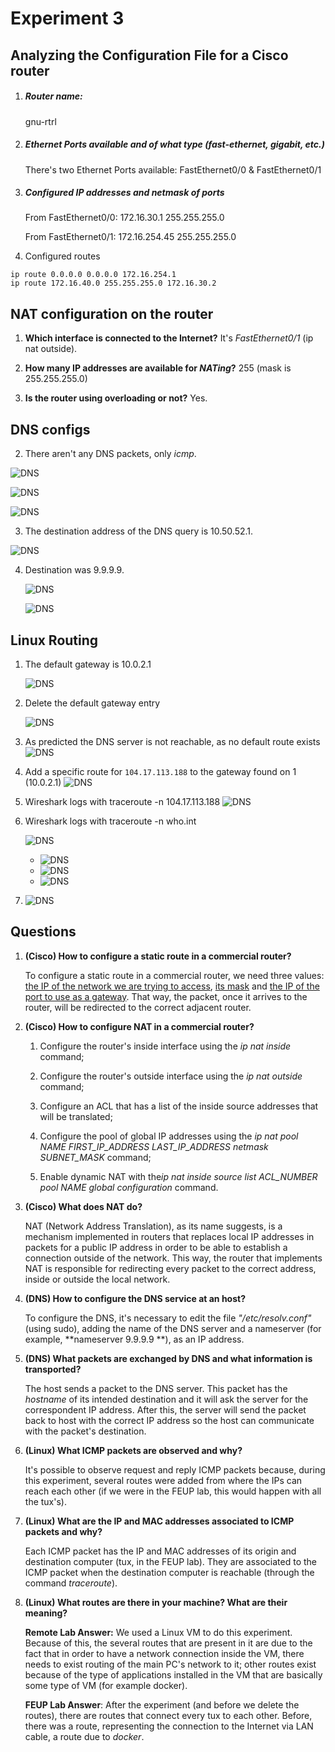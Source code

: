 # Experiment 3

## Analyzing the Configuration File for a Cisco router

1. ##### Router name:

   gnu-rtrl

2. ##### Ethernet Ports available and of what type (fast-ethernet, gigabit, etc.)

   There's two Ethernet Ports available: FastEthernet0/0 & FastEthernet0/1

3. ##### Configured IP addresses and netmask of ports

     From FastEthernet0/0: 172.16.30.1 255.255.255.0

     From FastEthernet0/1: 172.16.254.45 255.255.255.0

3. Configured routes

```
ip route 0.0.0.0 0.0.0.0 172.16.254.1
ip route 172.16.40.0 255.255.255.0 172.16.30.2
```

##  NAT configuration on the router

1. **Which interface is connected to the Internet?**
      It's *FastEthernet0/1* (ip nat outside).

2. **How many IP addresses are available for *NATing*?**
   255 (mask is 255.255.255.0)
3. **Is the router using overloading or not?**
   Yes.

## DNS configs

2. There aren't any DNS packets, only *icmp*.

![DNS](screenshots/exp3/1.png)

![DNS](screenshots/exp3/2.png)

![DNS](screenshots/exp3/3.png)

3. The destination address of the DNS query is 10.50.52.1.

![DNS](screenshots/exp3/4.png)

4. Destination was 9.9.9.9.

   ![DNS](screenshots/exp3/5.png)

   ![DNS](screenshots/exp3/6.png)

## Linux Routing

1. The default gateway is 10.0.2.1

   ![DNS](screenshots/exp3/7.png)

2. Delete the default gateway entry

   ![DNS](screenshots/exp3/8.png)

3. As predicted the DNS server is not reachable, as no default route exists ![DNS](screenshots/exp3/9.png)

4. Add a specific route for `104.17.113.188` to the gateway found on 1 (10.0.2.1) ![DNS](screenshots/exp3/10.png)

5.  Wireshark logs with traceroute -n 104.17.113.188 ![DNS](screenshots/exp3/11.png)

6. Wireshark logs with traceroute -n who.int

   ![DNS](screenshots/exp3/12.png)

   - ![DNS](screenshots/exp3/13.png)
   - ![DNS](screenshots/exp3/14.png)
   - ![DNS](screenshots/exp3/15.png)

   

7. ![DNS](screenshots/exp3/16.png)



## Questions

1. **(Cisco) How to configure a static route in a commercial router?**

   To configure a static route in a commercial router, we need three values: <u>the IP of the network we are trying to access</u>, <u>its mask</u> and <u>the IP of the port to use as a gateway</u>. That way, the packet, once it arrives to the router, will be redirected to the correct adjacent router.

   

2. **(Cisco) How to configure NAT in a commercial router?**

   1. Configure the router's inside interface using the *ip nat inside* command;

   2. Configure the router's outside interface using the *ip nat outside* command;

   3. Configure an ACL that has a list of the inside source addresses that will be translated;

   4. Configure the pool of global IP addresses using the *ip nat pool NAME FIRST_IP_ADDRESS LAST_IP_ADDRESS netmask SUBNET_MASK* command;

   5. Enable dynamic NAT with the*ip nat inside source list ACL_NUMBER pool NAME global configuration* command.

      

3. **(Cisco) What does NAT do?**

   NAT (Network Address Translation), as its name suggests, is a mechanism implemented in routers that replaces local IP addresses in packets for a public IP address in order to be able to establish a connection outside of the network. This way, the router that implements NAT is responsible for redirecting every packet to the correct address, inside or outside the local network.

   

4. **(DNS) How to configure the DNS service at an host?**

   To configure the DNS, it's necessary to edit the file *"/etc/resolv.conf"* (using sudo), adding the name of the DNS server and a nameserver (for example, **nameserver 9.9.9.9 **), as an IP address.

   

5. **(DNS) What packets are exchanged by DNS and what information is transported?**

   The host sends a packet to the DNS server. This packet has the *hostname* of its intended destination and it will ask the server for the correspondent IP address. After this, the server will send the packet back to host with the correct IP address so the host can communicate with the packet's destination.

   

6. **(Linux) What ICMP packets are observed and why?**

   It's possible to observe request and reply ICMP packets because, during this experiment, several routes were added from where the IPs can reach each other (if we were in the FEUP lab, this would happen with all the tux's).

   

7. **(Linux) What are the IP and MAC addresses associated to ICMP packets and why?**

   Each ICMP packet has the IP and MAC addresses of its origin and destination computer (tux, in the FEUP lab). They are associated to the ICMP packet when the destination computer is reachable (through the command *traceroute*).

   

8. **(Linux) What routes are there in your machine? What are their meaning?**

   **Remote Lab Answer:** We used a Linux VM to do this experiment. Because of this, the several routes that are present in it are due to the fact that in order to have a network connection inside the VM, there needs to exist routing of the main PC's network to it; other routes exist because of the type of applications installed in the VM that are basically some type of VM (for example docker).

   **FEUP Lab Answer**: After the experiment (and before we delete the routes), there are routes that connect every tux to each other. Before, there was a route, representing the connection to the Internet via LAN cable, a route due to *docker*.

